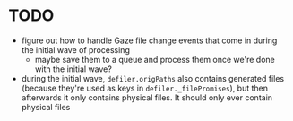 # TODO

- figure out how to handle Gaze file change events that come in during the initial wave of processing
	- maybe save them to a queue and process them once we're done with the initial wave?
- during the initial wave, `defiler.origPaths` also contains generated files (because they're used as keys in `defiler._filePromises`), but then afterwards it only contains physical files. It should only ever contain physical files

